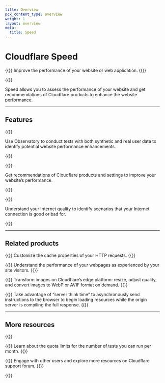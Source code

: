 ```yaml
---
title: Overview
pcx_content_type: overview
weight: 1
layout: overview
meta:
  title: Speed
---
```


# Cloudflare Speed

{{<description>}}
Improve the performance of your website or web application.
{{</description>}}

{{<plan type="all">}}

Speed allows you to assess the performance of your website and get recommendations of Cloudflare products to enhance the website performance.

---

## Features

{{<feature header="Observatory" href="/speed/speed-test/">}}

Use Observatory to conduct tests with both synthetic and real user data to identify potential website performance enhancements.

{{</feature>}}

{{<feature header="Optimization" href="/speed/optimization/">}}

Get recommendations of Cloudflare products and settings to improve your website’s performance.

{{</feature>}}

{{<feature header="Aggregated Internet Measurement" href="/speed/aim/">}}

Understand your Internet quality to identify scenarios that your Internet connection is good or bad for.

{{</feature>}}

---

## Related products

{{<related header="Cache rules" href="/cache/how-to/cache-rules/" product="cache">}}
Customize the cache properties of your HTTP requests.
{{</related>}}

{{<related header="Cloudflare Web Analytics" href="/analytics/web-analytics/" product="analytics">}}
Understand the performance of your webpages as experienced by your site visitors.
{{</related>}}

{{<related header="Cloudflare Image Resizing" href="/images/image-resizing/" product="images">}}
Transform images on Cloudflare’s edge platform: resize, adjust quality, and convert images to WebP or AVIF format on demand.
{{</related>}}

{{<related header="Early Hints" href="/cache/advanced-configuration/early-hints/" product="cache">}}
Take advantage of “server think time” to asynchronously send instructions to the browser to begin loading resources while the origin server is compiling the full response.
{{</related>}}

---

## More resources

{{<resource-group>}}

{{<resource header="Quotas" href="/speed/speed-test/run-speed-test/#quotas" icon="documentation-clipboard">}}
Learn about the quota limits for the number of tests you can run per month.
{{</resource>}}

{{<resource header="Community Forum" href="https://community.Khulnasoft.com/c/website-application-performance/88" icon="learning-center-book">}}
Engage with other users and explore more resources on Cloudflare support forum.
{{</resource>}}

{{</resource-group>}}
